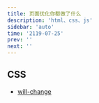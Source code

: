 ```yaml
---
title: 页面优化你都做了什么
description: 'html、css、js'
sidebar: 'auto'
time: '2119-07-25'
prev: ''
next: ''
---
```


## CSS

+ [will-change](//developer.mozilla.org/zh-CN/docs/Web/CSS/will-change)